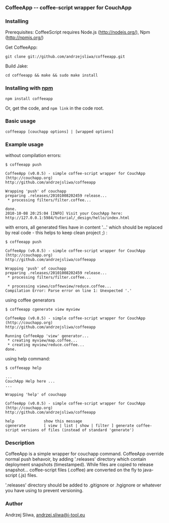 ### CoffeeApp -- coffee-script wrapper for CouchApp

### Installing

Prerequisites: CoffeeScript requires Node.js (<http://nodejs.org/>), Npm (http://npmjs.org/)

Get CoffeeApp:

    git clone git://github.com/andrzejsliwa/coffeeapp.git

Build Jake:

    cd coffeeapp && make && sudo make install

### Installing with [npm](http://npmjs.org/)

    npm install coffeeapp

Or, get the code, and `npm link` in the code root.

### Basic usage

    coffeeapp [couchapp options] | [wrapped options]

### Example usage


without compilation errors:

    $ coffeeapp push

    CoffeeApp (v0.0.5) - simple coffee-script wrapper for CouchApp (http://couchapp.org)
    http://github.com/andrzejsliwa/coffeeapp

    Wrapping 'push' of couchapp
    preparing .releases/20101008202459 release...
     * processing filters/filter.coffee...

    done.
    2010-10-08 20:25:04 [INFO] Visit your CouchApp here:
    http://127.0.0.1:5984/tutorial/_design/hello/index.html

with errors, all generated files have in content '...' which should be replaced by real code - this helps to keep clean project ;) :

    $ coffeeapp push

    CoffeeApp (v0.0.5) - simple coffee-script wrapper for CouchApp (http://couchapp.org)
    http://github.com/andrzejsliwa/coffeeapp

    Wrapping 'push' of couchapp
    preparing .releases/20101008202459 release...
     * processing filters/filter.coffee...

     * processing views/coffewview/reduce.coffee...
    Compilation Error: Parse error on line 1: Unexpected '.'


using coffee generators

    $ coffeeapp cgenerate view myview

    CoffeeApp (v0.0.5) - simple coffee-script wrapper for CouchApp (http://couchapp.org)
    http://github.com/andrzejsliwa/coffeeapp

    Running CoffeeApp 'view' generator...
     * creating myview/map.coffee...
     * creating myview/reduce.coffee...
    done.

using help command:

    $ coffeeapp help

    ...
    CouchApp Help here ...
    ...

    Wrapping 'help' of couchapp

    CoffeeApp (v0.0.5) - simple coffee-script wrapper for CouchApp (http://couchapp.org)
    http://github.com/andrzejsliwa/coffeeapp

    help             show this message
    cgenerate        [ view | list | show | filter ] generate coffee-script versions of files (instead of standard 'generate')


### Description

CoffeeApp is a simple wrapper for couchapp command. CoffeeApp override normal push behavoir, by adding '.releases' directory
which contain deployment snapshots (timestamped). While files are copied to release snapshot... coffee-script files (.coffee)
are converted on the fly to java-script (.js) files.

'.releases' directory should be added to .gitignore or .hgignore or whatever you have using to prevent versioning.



### Author

Andrzej Sliwa, andrzej.sliwa@i-tool.eu
